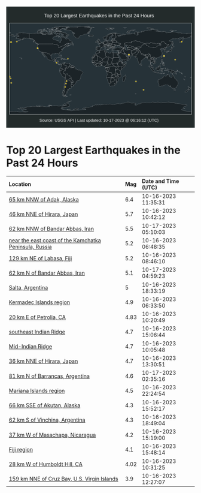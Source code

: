 ![Map](./map.png)

# Top 20 Largest Earthquakes in the Past 24 Hours

| Location | Mag | Date and Time (UTC) |
|:---|:---|:---|
| [65 km NNW of Adak, Alaska](https://earthquake.usgs.gov/earthquakes/eventpage/us6000lfvn) | 6.4 | 10-16-2023 11:35:31 |
| [46 km NNE of Hirara, Japan](https://earthquake.usgs.gov/earthquakes/eventpage/us6000lfvj) | 5.7 | 10-16-2023 10:42:12 |
| [62 km NNW of Bandar Abbas, Iran](https://earthquake.usgs.gov/earthquakes/eventpage/us6000lg2t) | 5.5 | 10-17-2023 05:10:03 |
| [near the east coast of the Kamchatka Peninsula, Russia](https://earthquake.usgs.gov/earthquakes/eventpage/us6000lfum) | 5.2 | 10-16-2023 06:48:35 |
| [129 km NE of Labasa, Fiji](https://earthquake.usgs.gov/earthquakes/eventpage/us6000lfv4) | 5.2 | 10-16-2023 08:46:10 |
| [62 km N of Bandar Abbas, Iran](https://earthquake.usgs.gov/earthquakes/eventpage/us6000lg2q) | 5.1 | 10-17-2023 04:59:23 |
| [Salta, Argentina](https://earthquake.usgs.gov/earthquakes/eventpage/us6000lfyf) | 5 | 10-16-2023 18:33:19 |
| [Kermadec Islands region](https://earthquake.usgs.gov/earthquakes/eventpage/us6000lfur) | 4.9 | 10-16-2023 06:33:50 |
| [20 km E of Petrolia, CA](https://earthquake.usgs.gov/earthquakes/eventpage/nc73947830) | 4.83 | 10-16-2023 10:20:49 |
| [southeast Indian Ridge](https://earthquake.usgs.gov/earthquakes/eventpage/us6000lfxq) | 4.7 | 10-16-2023 15:06:44 |
| [Mid-Indian Ridge](https://earthquake.usgs.gov/earthquakes/eventpage/us6000lfvg) | 4.7 | 10-16-2023 10:05:48 |
| [36 km NNE of Hirara, Japan](https://earthquake.usgs.gov/earthquakes/eventpage/us6000lfx6) | 4.7 | 10-16-2023 13:30:51 |
| [81 km N of Barrancas, Argentina](https://earthquake.usgs.gov/earthquakes/eventpage/us6000lg23) | 4.6 | 10-17-2023 02:35:16 |
| [Mariana Islands region](https://earthquake.usgs.gov/earthquakes/eventpage/us6000lg18) | 4.5 | 10-16-2023 22:24:54 |
| [66 km SSE of Akutan, Alaska](https://earthquake.usgs.gov/earthquakes/eventpage/us6000lfxt) | 4.3 | 10-16-2023 15:52:17 |
| [62 km S of Vinchina, Argentina](https://earthquake.usgs.gov/earthquakes/eventpage/us6000lfyi) | 4.3 | 10-16-2023 18:49:04 |
| [37 km W of Masachapa, Nicaragua](https://earthquake.usgs.gov/earthquakes/eventpage/us6000lfxj) | 4.2 | 10-16-2023 15:19:00 |
| [Fiji region](https://earthquake.usgs.gov/earthquakes/eventpage/us6000lfxu) | 4.1 | 10-16-2023 15:48:14 |
| [28 km W of Humboldt Hill, CA](https://earthquake.usgs.gov/earthquakes/eventpage/nc73947835) | 4.02 | 10-16-2023 10:31:25 |
| [159 km NNE of Cruz Bay, U.S. Virgin Islands](https://earthquake.usgs.gov/earthquakes/eventpage/pr2023289001) | 3.9 | 10-16-2023 12:27:07 |

